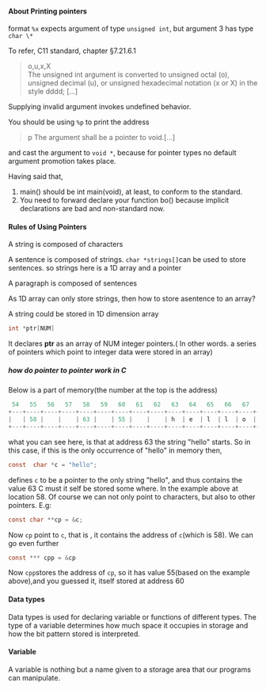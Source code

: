 #### About Printing pointers
 format `%x` expects argument of type `unsigned int`, but argument 3 has type `char \*`

 To refer, C11 standard, chapter §7.21.6.1

>  o,u,x,X  
The unsigned int argument is converted to unsigned octal (o), unsigned decimal (u), or unsigned hexadecimal notation (x or X) in the style dddd; [...]

Supplying invalid argument invokes undefined behavior.

You should be using `%p` to print the address

> p The argument shall be a pointer to void.[...]

and cast the argument to `void *`, because for pointer types no default argument promotion takes place.

Having said that,

1. main() should be int main(void), at least, to conform to the standard.
2. You need to forward declare your function bo() because implicit declarations are bad and non-standard now.

#### Rules of Using Pointers
A string is composed of characters

A sentence is composed of strings. `char *strings[]`can be used to store sentences. so strings here is a 1D array and a pointer   

A paragraph is composed of sentences

As 1D array can only store strings, then how to store asentence to an array?

A  string could be stored in 1D dimension array

```c
int *ptr[NUM]
```
It declares **ptr** as an array of NUM integer pointers.( In other words. a series of pointers which point to integer data were stored in an array)

##### how do pointer to pointer work in C
Below is a part of memory(the number at the top is the address)
```c
 54   55   56   57   58   59   60   61   62   63   64   65   66   67   68   69 
+---+----+----+----+----+----+----+----+----+----+----+----+----+----+----+----+
|   | 58 |    |    | 63 |    | 55 |    |    | h  | e  | l  | l  | o  | \0 |    |
+---+----+----+----+----+----+----+----+----+----+----+----+----+----+----+----+
```
what you can see here, is that at address 63 the string "hello" starts. So in this case, if this is the only occurrence of "hello" in memory then,
```c
const  char *c = "hello";
```
defines `c` to be a pointer to the only string "hello", and thus contains the value 63
C must it self be stored some where. In the example above at location 58. Of course we can not only point to characters, but also to other pointers. E.g:
```c
const char **cp = &c;
```
Now `cp` point to `c`, that is , it contains the address of `c`(which is 58). We can go even further
```c
const *** cpp = &cp
```
Now `cpp`stores the address of `cp`, so it has value 55(based on the example above),and you guessed it, itself stored at address 60

#### Data types
Data types is used for declaring variable or functions of different types.
The type of a variable determines how much space it occupies in storage and how the bit pattern stored is interpreted.
#### Variable
A  variable is nothing but a name given to a storage area that our programs can manipulate.
